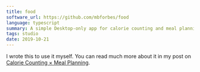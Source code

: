 ```yaml
---
title: food
software_url: https://github.com/mbforbes/food
language: typescript
summary: A simple Desktop-only app for calorie counting and meal planning.
tags: studio
date: 2019-10-21
---
```


I wrote this to use it myself. You can read much more about it in my post on [Calorie Counting × Meal Planning](/posts/calorie-counting-meal-planning/).
